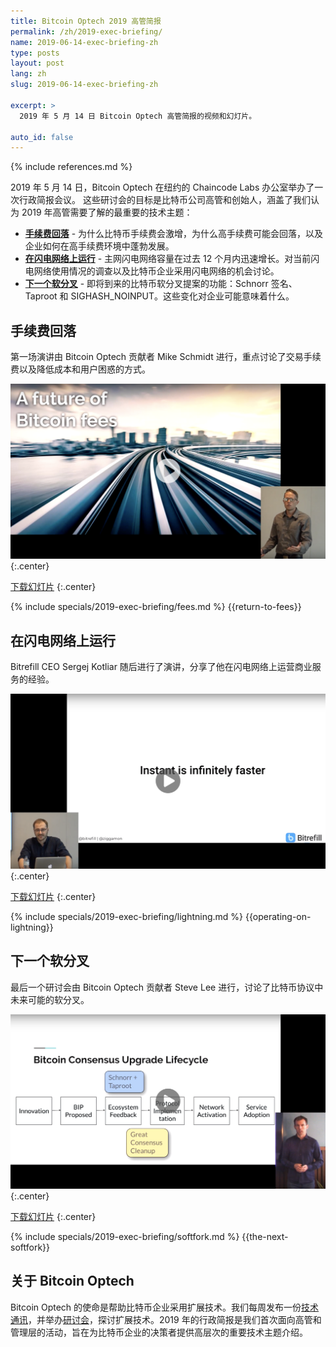 ```yaml
---
title: Bitcoin Optech 2019 高管简报
permalink: /zh/2019-exec-briefing/
name: 2019-06-14-exec-briefing-zh
type: posts
layout: post
lang: zh
slug: 2019-06-14-exec-briefing-zh

excerpt: >
  2019 年 5 月 14 日 Bitcoin Optech 高管简报的视频和幻灯片。

auto_id: false
---
```

{% include references.md %}


2019 年 5 月 14 日，Bitcoin Optech 在纽约的 Chaincode Labs 办公室举办了一次行政简报会议。 这些研讨会的目标是比特币公司高管和创始人，涵盖了我们认为 2019 年高管需要了解的最重要的技术主题：

- [__手续费回落__](#手续费回落) - 为什么比特币手续费会激增，为什么高手续费可能会回落，以及企业如何在高手续费环境中蓬勃发展。
- [__在闪电网络上运行__](#在闪电网络上运行) - 主网闪电网络容量在过去 12 个月内迅速增长。对当前闪电网络使用情况的调查以及比特币企业采用闪电网络的机会讨论。
- [__下一个软分叉__](#下一个软分叉) - 即将到来的比特币软分叉提案的功能：Schnorr 签名、Taproot 和 SIGHASH_NOINPUT。这些变化对企业可能意味着什么。

## 手续费回落

第一场演讲由 Bitcoin Optech 贡献者 Mike Schmidt 进行，重点讨论了交易手续费以及降低成本和用户困惑的方式。

[![手续费回落](/img/posts/2019-exec-briefing/fees.png)](https://www.youtube.com/watch?v=ihUQ4C42KUk)
{:.center}

[下载幻灯片][fees slides]
{:.center}

{% include specials/2019-exec-briefing/fees.md %}
{{return-to-fees}}

## 在闪电网络上运行

Bitrefill CEO Sergej Kotliar 随后进行了演讲，分享了他在闪电网络上运营商业服务的经验。

[![在闪电网络上运行](/img/posts/2019-exec-briefing/lightning.png)](https://www.youtube.com/watch?v=1UDD9PMFTds)
{:.center}

[下载幻灯片][lightning slides]
{:.center}

{% include specials/2019-exec-briefing/lightning.md %}
{{operating-on-lightning}}

## 下一个软分叉

最后一个研讨会由 Bitcoin Optech 贡献者 Steve Lee 进行，讨论了比特币协议中未来可能的软分叉。

[![下一个软分叉](/img/posts/2019-exec-briefing/softfork.png)](https://www.youtube.com/watch?v=fDJRy6K_3yo)
{:.center}

[下载幻灯片][softfork slides]
{:.center}

{% include specials/2019-exec-briefing/softfork.md %}
{{the-next-softfork}}

## 关于 Bitcoin Optech

Bitcoin Optech 的使命是帮助比特币企业采用扩展技术。我们每周发布一份[技术通讯][newsletters]，并举办[研讨会][workshops]，探讨扩展技术。2019 年的行政简报是我们首次面向高管和管理层的活动，旨在为比特币企业的决策者提供高层次的重要技术主题介绍。

[fees slides]: /img/posts/2019-exec-briefing/fees.pdf
[lightning slides]: /img/posts/2019-exec-briefing/lightning.pdf
[softfork slides]: /img/posts/2019-exec-briefing/softfork.pdf
[newsletters]: /zh/newsletters/
[workshops]: /zh/workshops/
[eltoo]: https://blockstream.com/eltoo.pdf
[musig]: https://eprint.iacr.org/2018/068

